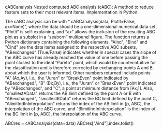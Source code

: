 cABCanalysis
Nested computed ABC analysis (cABC): A method to reduce feature sets to their most relevant items. Implementation in Python.

The cABC analysis can be with “ cABCanalysis(data, PlotIt=False, ax=None)”, where the data should be a one-dimensional numerical data set, “PlotIt” is self-explaining, and “ax” allows the inclusion of the resulting ABC plot as a subplot in a “seaborn” multipanel figure. The function returns a Python dictionary containing the following elements. "Aind", "Bind" and "Cind" are the data items assigned to the respective ABC subsets, "ABexchanged" (True/False) indicates whether in special cases the slope of the ABC curve has already reached the value of one before passing the point closest to the ideal "Pareto" point, which would be counterintuitive for the classification and is therefore corrected by exchanging points A and B, about which the user is informed. Other numbers returned include points "A" (Ax,Ay), i.e., the “Juran” or "BreakEven" point indicated by "ABexchanged", "B" (Bx,By), i.e., the "Juran" or "BreakEven" point indicated by "ABexchanged", and "C", a point at minimum distance from [Ax,1]. Also, "smallestAData" returns the AB limit defined by the point A or B with "ABexchanged", "smallestBData" returns the BC limit defined by the point C, "AlimitIndInInterpolation" returns the index of the AB limit in [p, ABC], the interpolation of the ABC curve, and "BlimitIndInInterpolation" is the index of the BC limit in [p, ABC], the interpolation of the ABC curve.

ABCres = cABCanalysis(data=data)
ABCres["Aind"].index.tolist()
